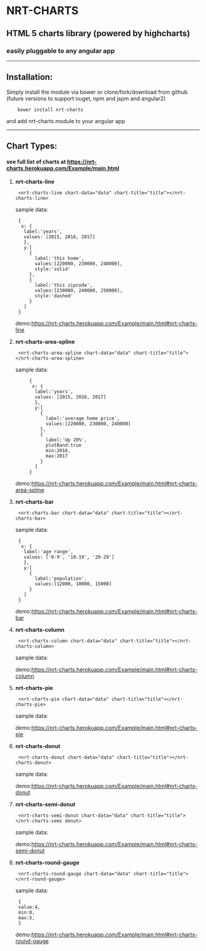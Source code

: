 # NRT-CHARTS
## HTML 5 charts library (powered by highcharts)
### easily pluggable to any angular app
---
## Installation:
Simply install the module via bower or clone/fork/download from github (future versions to support nuget, npm and jspm and angular2)

		bower install nrt-charts

and add nrt-charts module to your angular app

---

## Chart Types:
#### see full list of charts at https://nrt-charts.herokuapp.com/Example/main.html

1. **nrt-charts-line**

		<nrt-charts-line chart-data="data" chart-title="title"></nrt-charts-line>

	sample data:

		{
		 x: {
		  label:'years',
		  values: [2015, 2016, 2017]
		  },
		  y:[
		    {
		      label:'this home',
		      values:[220000, 230000, 240000],
		      style:'solid'
		    },
		    {
		      label:'this zipcode',
		      values:[230000, 240000, 250000],
		      style:'dashed'
		    }
		  ]
		}

	demo:https://nrt-charts.herokuapp.com/Example/main.html#nrt-charts-line

2. **nrt-charts-area-spline**

		<nrt-charts-area-spline chart-data="data" chart-title="title"></nrt-charts-area-spline>

	sample data:

			{
			 x: {
			  label:'years',
			  values: [2015, 2016, 2017]
			  },
			  y:[
			    {
			      label:'average home price',
			      values:[220000, 230000, 240000]
			    },
			    {
			      label:'Up 20%',
			      plotBand:true
			      min:2016,
			      max:2017
			    }
			  ]
			}

	demo:https://nrt-charts.herokuapp.com/Example/main.html#nrt-charts-area-spline

3. **nrt-charts-bar**

		<nrt-charts-bar chart-data="data" chart-title="title"></nrt-charts-bar>

	sample data:

		{
		 x: {
		  label:'age range',
		  values: ['0-9', '10-19', '20-29']
		  },
		  y:[
		    {
		      label:'population',
		      values:[12000, 10000, 15000]
		    }
		  ]
		}

	demo:https://nrt-charts.herokuapp.com/Example/main.html#nrt-charts-bar

4. **nrt-charts-column**

		<nrt-charts-column chart-data="data" chart-title="title"></nrt-charts-column>

	sample data:

	demo:https://nrt-charts.herokuapp.com/Example/main.html#nrt-charts-column

5. **nrt-charts-pie**

		<nrt-charts-pie chart-data="data" chart-title="title"></nrt-charts-pie>

	sample data:

	demo:https://nrt-charts.herokuapp.com/Example/main.html#nrt-charts-pie

6. **nrt-charts-donut**

		<nrt-charts-donut chart-data="data" chart-title="title"></nrt-charts-donut>

	sample data:

	demo:https://nrt-charts.herokuapp.com/Example/main.html#nrt-charts-donut

7. **nrt-charts-semi-donut**

		<nrt-charts-semi-donut chart-data="data" chart-title="title"></nrt-charts-semi donut>

	sample data:

	demo:https://nrt-charts.herokuapp.com/Example/main.html#nrt-charts-semi-donut

8. **nrt-charts-round-gauge**

		<nrt-charts-round-gauge chart-data="data" chart-title="title"></nrt-round-gauge>

	sample data:

		{
		value:4,
		min:0,
		max:5,
		}

	demo:https://nrt-charts.herokuapp.com/Example/main.html#nrt-charts-round-gauge
